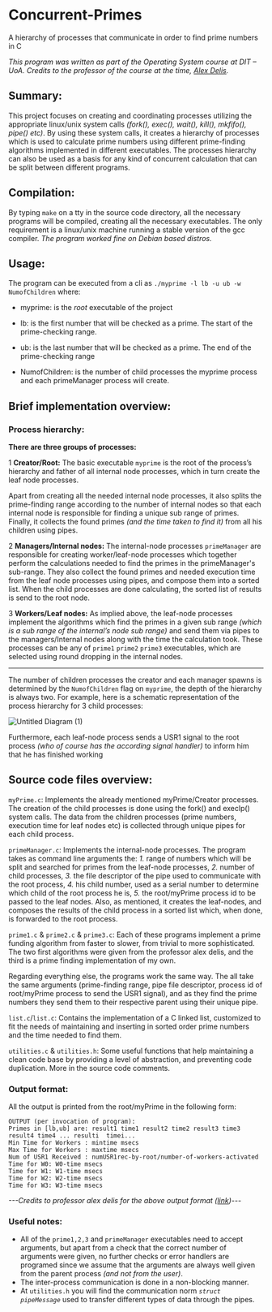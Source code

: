 
# Concurrent-Primes

A hierarchy of processes that communicate in order to find prime numbers in C

*This program was written as part of the Operating System course at DIT – UoA. Credits to the professor of the course at the time, [Alex Delis](https://www.alexdelis.eu/).*


## Summary:

This project focuses on creating and coordinating processes utilizing the appropriate linux/unix system calls *(fork(), exec(), wait(), kill(), mkfifo(), pipe() etc)*. By using these system calls, it creates a hierarchy of processes which is used to calculate prime numbers using different prime-finding algorithms implemented in different executables. The processes hierarchy can also be used as a basis for any kind of concurrent calculation that can be split between different programs.

## Compilation:

By typing `make` on a tty in the source code directory, all the necessary programs will be compiled, creating all the necessary executables. The only requirement is a linux/unix machine running a stable version of the gcc compiler. *The program worked fine on Debian based distros.*

## Usage:

The program can be executed from a cli as `./myprime -l lb -u ub -w NumofChildren`  where:

- myprime: is the *root* executable of the project
- lb: is the first number that will be checked as a prime.  The start of the prime-checking range.
- ub: is the last number that will be checked as a prime. The end of the prime-checking range

- NumofChildren: is the number of child processes the myprime process and each primeManager process will create.

## Brief implementation overview:

### Process hierarchy:

**There are three groups of processes:**

1 **Creator/Root:** The basic executable `myprime` is the root of the process’s hierarchy and father of all internal node processes, which in turn create the leaf node processes.

Apart from creating all the needed internal node processes, it also splits the prime-finding range according to the number of internal nodes so that each internal node is responsible for finding a unique sub range of primes. Finally, it collects the found primes *(and the time taken to find it)* from all his children using pipes.

2 **Managers/Internal nodes:** The internal-node processes `primeManager` are responsible for creating  worker/leaf-node processes which together perform the calculations needed to find the primes in the primeManager's sub-range. They also collect the found primes and needed execution time from the leaf node processes using pipes, and compose them into a sorted list. When the child processes are done calculating, the sorted list of results is send to the root node.

3 **Workers/Leaf nodes:** As implied above, the leaf-node processes implement the algorithms which find the primes in a given sub range *(which is a sub range of the internal’s node sub range)* and send them via pipes to the managers/Internal nodes along with the time the calculation took. These processes can be any of `prime1` `prime2` `prime3` executables, which are selected using round dropping in the internal nodes.

----

The number of children processes the creator and each manager spawns is determined by the `NumofChildren` flag on `myprime`, the depth of the hierarchy is always two.
For example, here is a schematic representation of the process hierarchy for 3 child processes:

![Untitled Diagram (1)](https://user-images.githubusercontent.com/17359348/182947379-9757234d-0843-44a6-888b-f87fe6f3d068.png)


Furthermore, each leaf-node process sends a USR1 signal to the root process *(who of course has the according signal handler)* to inform him that he has finished working 

## Source code files overview:

`myPrime.c`: Implements the already mentioned myPrime/Creator processes. The creation of the child processes is done using the fork() and execlp() system calls. The data from the children processes (prime numbers, execution time for leaf nodes etc) is collected through unique pipes for each child process.

`primeManager.c`: Implements the internal-node processes. The program takes as command line arguments the: *1.* range of numbers which will be split and searched for primes from the leaf-node processes, *2.* number of child processes, *3.* the file descriptor of the pipe used to communicate with the root process, *4.* his child number, used as a serial number to determine which child of the root process he is, *5.* the root/myPrime process id to be passed to the leaf nodes. Also, as mentioned, it creates the leaf-nodes, and composes the results of the child process in a sorted list which, when done, is forwarded to the root process.

`prime1.c` & `prime2.c` & `prime3.c`: Each of these programs implement a prime funding algorithm from faster to slower, from trivial to more sophisticated. The two first algorithms were given from the professor alex delis, and the third is a prime finding implementation of my own.

Regarding everything else, the programs work the same way. The all take the same arguments (prime-finding range, pipe file descriptor, process id of root/myPrime process to send the USR1 signal), and as they find the prime numbers they send them to their respective parent using their unique pipe.

`list.c`/`list.c`: Contains the implementation of a C linked list, customized to fit the needs of maintaining and inserting in sorted order prime numbers and the time needed to find them.

`utilities.c` & `utilities.h`: Some useful functions that help maintaining a clean code base by providing a level of abstraction, and preventing code duplication. More in the source code comments.

### Output format:

All the output is printed from the root/myPrime in the following form:

    OUTPUT (per invocation of program):
	Primes in [lb,ub] are: result1 time1 result2 time2 result3 time3 result4 time4 ... resulti  timei...
	Min Time for Workers : mintime msecs
	Max Time for Workers : maxtime msecs
	Num of USR1 Received : numUSR1rec-by-root/number-of-workers-activated
	Time for W0: W0-time msecs
	Time for W1: W1-time msecs
	Time for W2: W2-time msecs
	Time for W3: W3-time msecs
*---Credits to professor alex delis for the above output format ([link](https://www.alexdelis.eu/k22/formatted-output.f20-prj2-v1.txt))---*

 


### Useful notes:

- All of the `prime1,2,3` and `primeManager` executables need to accept arguments, but apart from a check that the correct number of arguments were given, no further checks or error handlers are programed since we assume that the arguments are always well given from the parent process *(and not from the user)*.
- The inter-process communication is done in a non-blocking manner. 
- At `utilities.h` you will find the communication norm *`struct pipeMessage`* used to transfer different types of data through the pipes.
